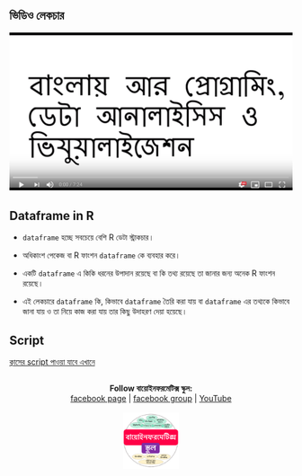 
## ভিডিও লেকচার

[![Everything Is AWESOME](../files/youtube.png)](https://www.youtube.com/watch?v=KL7a15o0WC4 "Everything Is AWESOME")


## Dataframe in R


- `dataframe` হচ্ছে সবচেয়ে বেশি R ডেটা স্ট্রাকচার। 

- অধিকাংশ পেকেজ বা R ফাংশন `dataframe` কে ব্যবহার করে। 

- একটি `dataframe` এ কিকি ধরনের উপাদান রয়েছে বা কি তথ্য রয়েছে তা জানার জন্য অনেক R ফাংশন রয়েছে। 

- এই লেকচারে `dataframe` কি, কিভাবে `dataframe` তৈরি করা যায় বা `dataframe` এর তথ্যকে কিভাবে জানা যায় ও তা নিয়ে কাজ করা যায় তার কিছু উদাহরণ দেয়া হয়েছে। 


## Script

[ক্লাসের script পাওয়া যাবে এখানে](https://github.com/Rashedul/R-Tutorials/blob/master/scripts/Lecture-02.R) 



## 

##




<p align="center">
  <b>Follow বায়োইনফরমেটিক্স স্কুল:</b><br>
  <a href="https://www.facebook.com/%E0%A6%AC%E0%A6%BE%E0%A6%AF%E0%A6%BC%E0%A7%8B%E0%A6%87%E0%A6%A8%E0%A6%AB%E0%A6%B0%E0%A6%AE%E0%A7%87%E0%A6%9F%E0%A6%BF%E0%A6%95%E0%A7%8D%E0%A6%B8-%E0%A6%B8%E0%A7%8D%E0%A6%95%E0%A7%81%E0%A6%B2-575599666193690/">facebook page</a> |
  <a href="https://www.facebook.com/groups/390262838074549/">facebook group</a> |
  <a href="https://www.youtube.com/channel/UCm-8CdrvGi2SjLEOUSCztIg?view_as=subscriber">YouTube</a>
  <br><br>
  <img src="../files/logo.png" height="100" width="100">
</p>